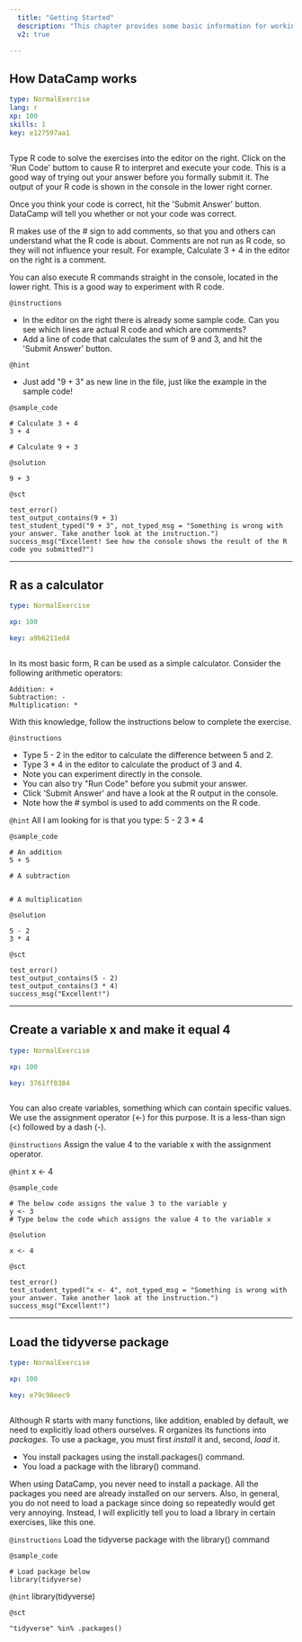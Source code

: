 ```yaml
---
  title: "Getting Started"
  description: "This chapter provides some basic information for working with R."
  v2: true

---
```

## How DataCamp works

```yaml
type: NormalExercise
lang: r
xp: 100
skills: 1
key: e127597aa1



```

Type R code to solve the exercises into the editor on the right. Click on the 'Run Code' buttom to cause R to interpret and execute your code. This is a good way of trying out your answer before you formally submit it. The output of your R code is shown in the console in the lower right corner.

Once you think your code is correct, hit the 'Submit Answer' button. DataCamp will tell you whether or not your code was correct. 

R makes use of the # sign to add comments, so that you and others can understand what the R code is about. Comments are not run as R code, so they will not influence your result. For example, Calculate 3 + 4 in the editor on the right is a comment.

You can also execute R commands straight in the console, located in the lower right. This is a good way to experiment with R code.

`@instructions`
- In the editor on the right there is already some sample code. Can you see which lines are actual R code and which are comments?
- Add a line of code that calculates the sum of 9 and 3, and hit the 'Submit Answer' button.

`@hint`
- Just add "9 + 3" as new line in the file, just like the example in the sample code!


`@sample_code`
```{r}
# Calculate 3 + 4
3 + 4

# Calculate 9 + 3
```
`@solution`
```{r}
9 + 3
```
`@sct`
```{r}
test_error()
test_output_contains(9 + 3)
test_student_typed("9 + 3", not_typed_msg = "Something is wrong with your answer. Take another look at the instruction.")
success_msg("Excellent! See how the console shows the result of the R code you submitted?")
```






---
## R as a calculator

```yaml
type: NormalExercise

xp: 100

key: a9b6211ed4



```

In its most basic form, R can be used as a simple calculator. Consider the following arithmetic operators:

    Addition: +
    Subtraction: -
    Multiplication: *

With this knowledge, follow the instructions below to complete the exercise.

`@instructions`
- Type 5 - 2 in the editor to calculate the difference between 5 and 2.
- Type 3 * 4 in the editor to calculate the product of 3 and 4.
- Note you can experiment directly in the console.
- You can also try "Run Code" before you submit your answer.
- Click 'Submit Answer' and have a look at the R output in the console.
- Note how the # symbol is used to add comments on the R code.

`@hint`
All I am looking for is that you type:
5 - 2
3 * 4


`@sample_code`
```{r}
# An addition
5 + 5 

# A subtraction


# A multiplication
```
`@solution`
```{r}
5 - 2
3 * 4
```
`@sct`
```{r}
test_error()
test_output_contains(5 - 2)
test_output_contains(3 * 4)
success_msg("Excellent!")
```






---
## Create a variable x and make it equal 4

```yaml
type: NormalExercise

xp: 100

key: 3761ff0384



```

You can also create variables, something which can contain specific values. We use the assignment operator (<-) for this purpose.  It is a less-than sign (<) followed by a dash (-).

`@instructions`
Assign the value 4 to the variable x with the assignment operator.

`@hint`
x <- 4


`@sample_code`
```{r}
# The below code assigns the value 3 to the variable y
y <- 3
# Type below the code which assigns the value 4 to the variable x
```
`@solution`
```{r}
x <- 4
```
`@sct`
```{r}
test_error()
test_student_typed("x <- 4", not_typed_msg = "Something is wrong with your answer. Take another look at the instruction.")
success_msg("Excellent!")
```






---
## Load the tidyverse package

```yaml
type: NormalExercise

xp: 100

key: e79c98eec9



```

Although R starts with many functions, like addition, enabled by default, we need to explicitly load others ourselves. R organizes its functions into _packages_.  To use a package, you must first _install_ it and, second, _load_ it.

- You install packages using the install.packages() command.
- You load a package with the library() command.

When using DataCamp, you never need to install a package. All the packages you need are already installed on our servers. Also, in general, you do not need to load a package since doing so repeatedly would get very annoying. Instead, I will explicitly tell you to load a library in certain exercises, like this one.


`@instructions`
Load the tidyverse package with the library() command

`@sample_code`
```{r}
# Load package below
library(tidyverse)
```

`@hint`
library(tidyverse)


`@sct`
```{r}
"tidyverse" %in% .packages()
```




